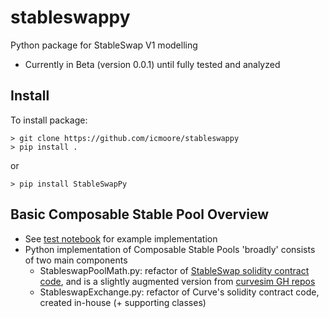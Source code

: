 # stableswappy
Python package for StableSwap V1 modelling
* Currently in Beta (version 0.0.1) until fully tested and analyzed

## Install
To install package:
```
> git clone https://github.com/icmoore/stableswappy
> pip install .
```
or
```
> pip install StableSwapPy
```

## Basic Composable Stable Pool Overview
* See [test notebook](https://github.com/icmoore/stableswappy/blob/main/notebooks/tests/composable_stable_test.ipynb) for example implementation
* Python implementation of Composable Stable Pools 'broadly' consists of two main components
    * StableswapPoolMath.py: refactor of [StableSwap solidity contract code](https://solidity-by-example.org/defi/stable-swap-amm/), and is a slightly augmented version from [curvesim GH repos](https://github.com/curveresearch/curvesim/blob/main/curvesim/pool/stableswap/pool.py)
    * StableswapExchange.py: refactor of Curve's solidity contract code, created in-house (+ supporting classes)

